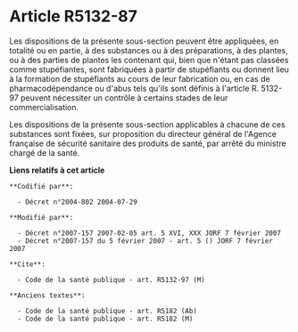 # Article R5132-87

Les dispositions de la présente sous-section peuvent être appliquées, en totalité ou en partie, à des substances ou à des
préparations, à des plantes, ou à des parties de plantes les contenant qui, bien que n'étant pas classées comme stupéfiantes,
sont fabriquées à partir de stupéfiants ou donnent lieu à la formation de stupéfiants au cours de leur fabrication ou, en cas
de pharmacodépendance ou d'abus tels qu'ils sont définis à l'article R. 5132-97 peuvent nécessiter un contrôle à certains
stades de leur commercialisation.

Les dispositions de la présente sous-section applicables à chacune de ces substances sont fixées, sur proposition du
directeur général de l'Agence française de sécurité sanitaire des produits de santé, par arrêté du ministre chargé de la
santé.

**Liens relatifs à cet article**

	**Codifié par**:

	  - Décret n°2004-802 2004-07-29

	**Modifié par**:

	  - Décret n°2007-157 2007-02-05 art. 5 XVI, XXX JORF 7 février 2007
	  - Décret n°2007-157 du 5 février 2007 - art. 5 () JORF 7 février 2007

	**Cite**:

	  - Code de la santé publique - art. R5132-97 (M)

	**Anciens textes**:

	  - Code de la santé publique - art. R5182 (Ab)
	  - Code de la santé publique - art. R5182 (M)
